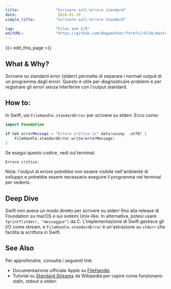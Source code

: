 ```yaml
---
title:                "Scrivere sull'errore standard"
date:                  2024-01-19
simple_title:         "Scrivere sull'errore standard"

tag:                  "Files and I/O"
editURL:              "https://github.com/dogweather/forkful/blob/master/content/it/swift/writing-to-standard-error.md"
---
```


{{< edit_this_page >}}

## What & Why?
Scrivere su standard error (stderr) permette di separare i normali output di un programma dagli errori. Questo è utile per diagnosticare problemi e per registrare gli errori senza interferire con l'output standard.

## How to:
In Swift, usi `FileHandle.standardError` per scrivere su stderr. Ecco come:

```Swift
import Foundation

if let errorMessage = "Errore critico.\n".data(using: .utf8) {
    FileHandle.standardError.write(errorMessage)
}
```

Se esegui questo codice, vedi sul terminal:

```
Errore critico.
```

Nota: l'output di errore potrebbe non essere visibile nell'ambiente di sviluppo e potrebbe essere necessario eseguire il programma nel terminal per vederlo.

## Deep Dive
Swift non aveva un modo diretto per scrivere su stderr fino alla release di Foundation su macOS e sui sistemi Unix-like. In alternativa, potevi usare `fprintf(stderr, "messaggio")` da C. L'implementazione di Swift gestisce gli I/O come stream, e `FileHandle.standardError` è un'astrazione su `stderr` che facilita la scrittura in Swift.

## See Also
Per approfondire, consulta i seguenti link:
- Documentazione ufficiale Apple su [FileHandle](https://developer.apple.com/documentation/foundation/filehandle)
- Tutorial su [Standard Streams](https://en.wikipedia.org/wiki/Standard_streams) da Wikipedia per capire come funzionano stdin, stdout e stderr.

